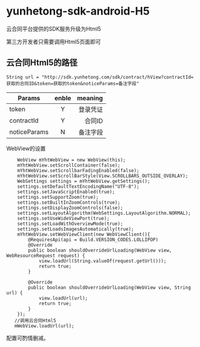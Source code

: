 # yunhetong-sdk-android-H5
云合同平台提供的SDK服务升级为Html5

第三方开发者只需要调用Html5页面即可


## 云合同Html5的路径 ##

    String url = "http://sdk.yunhetong.com/sdk/contract/hView?contractId=获取的合同ID&token=获取的token&noticeParams=备注字段"


| Params        | enble         |  meaning |
| ------------- |:-------------:| --------:|
| token         | Y             | 登录凭证  |
| contractId    | Y             | 合同ID   |
| noticeParams  | N             | 备注字段 |



WebView的设置

        WebView mYhtWebView = new WebView(this);
        mYhtWebView.setScrollContainer(false);
        mYhtWebView.setScrollbarFadingEnabled(false);
        mYhtWebView.setScrollBarStyle(View.SCROLLBARS_OUTSIDE_OVERLAY);
        WebSettings settings = mYhtWebView.getSettings();
        settings.setDefaultTextEncodingName("UTF-8");
        settings.setJavaScriptEnabled(true);
        settings.setSupportZoom(true);
        settings.setBuiltInZoomControls(true);
        settings.setDisplayZoomControls(false);
        settings.setLayoutAlgorithm(WebSettings.LayoutAlgorithm.NORMAL);
        settings.setUseWideViewPort(true);
        settings.setLoadWithOverviewMode(true);
        settings.setLoadsImagesAutomatically(true);
        mYhtWebView.setWebViewClient(new WebViewClient(){
            @RequiresApi(api = Build.VERSION_CODES.LOLLIPOP)
            @Override
            public boolean shouldOverrideUrlLoading(WebView view, WebResourceRequest request) {
                view.loadUrl(String.valueOf(request.getUrl()));
                return true;
            }

            @Override
            public boolean shouldOverrideUrlLoading(WebView view, String url) {
                view.loadUrl(url);
                return true;
            }
        });
       //调用云合同Html5
       mWebView.loadUrl(url);

配置可酌情删减。
